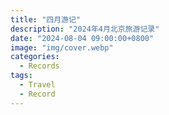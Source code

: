 ```yaml
---
title: "四月游记"
description: "2024年4月北京旅游记录"
date: "2024-08-04 09:00:00+0800"
image: "img/cover.webp"
categories:
  - Records
tags:
  - Travel
  - Record
---
```

